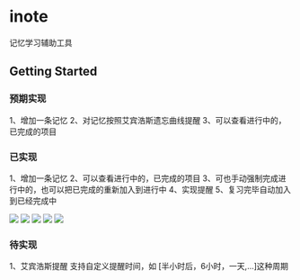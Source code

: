 # inote

记忆学习辅助工具

## Getting Started


### 预期实现

1、增加一条记忆
2、对记忆按照艾宾浩斯遗忘曲线提醒
3、可以查看进行中的，已完成的项目

### 已实现
1、增加一条记忆
2、可以查看进行中的，已完成的项目
3、可也手动强制完成进行中的，也可以把已完成的重新加入到进行中
4、实现提醒
5、复习完毕自动加入到已经完成中

![](https://github.com/bravekingzhang/inote/blob/master/artifact/Simulator%20Screen%20Shot%20-%20iPhone%20XS%20Max%20-%202018-12-11%20at%2012.02.25.png)
![](https://github.com/bravekingzhang/inote/blob/master/artifact/Simulator%20Screen%20Shot%20-%20iPhone%20XS%20Max%20-%202018-12-11%20at%2012.02.33.png)
![](https://github.com/bravekingzhang/inote/blob/master/artifact/Simulator%20Screen%20Shot%20-%20iPhone%20XS%20Max%20-%202018-12-11%20at%2012.02.37.png)
![](https://github.com/bravekingzhang/inote/blob/master/artifact/Simulator%20Screen%20Shot%20-%20iPhone%20XS%20Max%20-%202018-12-11%20at%2012.28.02.png)
![](https://github.com/bravekingzhang/inote/blob/master/artifact/Simulator%20Screen%20Shot%20-%20iPhone%20XS%20Max%20-%202018-12-17%20at%2012.44.14.png)

### 待实现
1、艾宾浩斯提醒
    支持自定义提醒时间，如 [半小时后，6小时，一天,...]这种周期
    